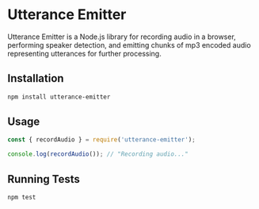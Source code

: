 # Utterance Emitter

Utterance Emitter is a Node.js library for recording audio in a browser, performing speaker detection, and emitting chunks of mp3 encoded audio representing utterances for further processing.

## Installation

```sh
npm install utterance-emitter
```

## Usage

```javascript
const { recordAudio } = require('utterance-emitter');

console.log(recordAudio()); // "Recording audio..."
```

## Running Tests

```sh
npm test
```
